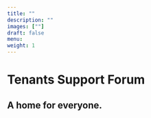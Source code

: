 ```yaml
---
title: ""
description: ""
images: [""]
draft: false
menu: 
weight: 1
---
```


# Tenants Support Forum
## A home for everyone.